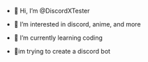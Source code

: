 - 👋 Hi, I’m @DiscordXTester
- 👀 I’m interested in discord, anime, and more
- 🌱 I’m currently learning coding

- 🎂im trying to create a discord bot 

<!---
DiscordXTester/DiscordXTester is a ✨ special ✨ repository because its `README.md` (this file) appears on your GitHub profile.
You can click the Preview link to take a look at your changes.
--->
